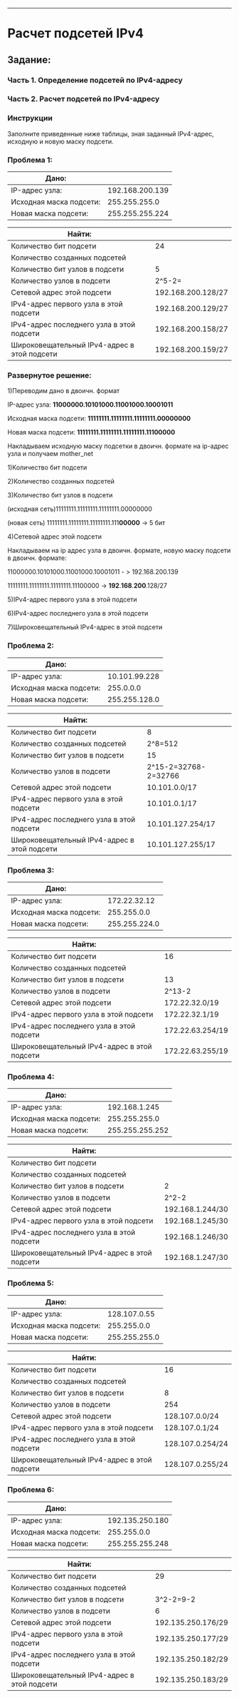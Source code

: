 ---
# Расчет подсетей IPv4
## Задание:
### Часть 1. Определение подсетей по IPv4-адресу
### Часть 2. Расчет подсетей по IPv4-адресу
### Инструкции
Заполните приведенные ниже таблицы, зная заданный IPv4-адрес, исходную и новую маску подсети.

### Проблема 1:
|Дано:                     |                        | 
|--------------------------|------------------------|
| IP-адрес узла:           | 192.168.200.139        |
| Исходная маска подсети:  | 255.255.255.0          |
| Новая маска подсети:     | 255.255.255.224        |


|Найти:                                       |                        | 
|---------------------------------------------|------------------------|
| Количество бит подсети                      |          24            |
| Количество созданных подсетей               |                        |
| Количество бит узлов в подсети              |          5             |
| Количество узлов в подсети                  |    2^5-2=              |
| Сетевой адрес этой подсети                  |  192.168.200.128/27    |
| IPv4-адрес первого узла в этой подсети      |  192.168.200.129/27    |
| IPv4-адрес последнего узла в этой подсети   |  192.168.200.158/27    |
| Широковещательный IPv4-адрес в этой подсети |  192.168.200.159/27    |

### Развернутое решение:
1)Переводим дано в двоичн. формат

IP-адрес узла: **11000000.10101000.11001000.10001011**

Исходная маска подсети: **11111111.11111111.11111111.00000000** 

Новая маска подсети: **11111111.11111111.11111111.11100000**

Накладываем исходную маску подсетки в двоичн. формате на ip-адрес узла и получаем mother_net

1)Количество бит подсети 

2)Количество созданных подсетей 

3)Количество бит узлов в подсети 

(исходная сеть)11111111.11111111.11111111.00000000  

(новая сеть)   11111111.11111111.11111111.111**00000** -> 5 бит

4)Сетевой адрес этой подсети

Накладываем на ip адрес узла в двоичн. формате, новую маску подсети в двоичн. формате:

11000000.10101000.11001000.10001011 - > 192.168.200.139

11111111.11111111.11111111.11100000 -> **192**.**168**.**200**.128/27

5)IPv4-адрес первого узла в этой подсети

6)IPv4-адрес последнего узла в этой подсети

7)Широковещательный IPv4-адрес в этой подсети

### Проблема 2:
|Дано:                     |                        | 
|--------------------------|------------------------|
| IP-адрес узла:           | 10.101.99.228          |
| Исходная маска подсети:  | 255.0.0.0              |
| Новая маска подсети:     | 255.255.128.0          |

|Найти:                                       |                        | 
|---------------------------------------------|------------------------|
| Количество бит подсети                      |      8                 |
| Количество созданных подсетей               |      2^8=512           |
| Количество бит узлов в подсети              |      15                |
| Количество узлов в подсети                  |  2^15-2=32768-2=32766  |
| Сетевой адрес этой подсети                  |   10.101.0.0/17        |
| IPv4-адрес первого узла в этой подсети      |   10.101.0.1/17        |
| IPv4-адрес последнего узла в этой подсети   |   10.101.127.254/17    |
| Широковещательный IPv4-адрес в этой подсети |   10.101.127.255/17    |

### Проблема 3:
|Дано:                     |                        | 
|--------------------------|------------------------|
| IP-адрес узла:           | 172.22.32.12           |
| Исходная маска подсети:  | 255.255.0.0            |
| Новая маска подсети:     | 255.255.224.0          |

|Найти:                                       |                        | 
|---------------------------------------------|------------------------|
| Количество бит подсети                      |       16               |
| Количество созданных подсетей               |                        |
| Количество бит узлов в подсети              |         13             |
| Количество узлов в подсети                  |         2^13-2         |
| Сетевой адрес этой подсети                  |   172.22.32.0/19       |
| IPv4-адрес первого узла в этой подсети      |   172.22.32.1/19       |
| IPv4-адрес последнего узла в этой подсети   |   172.22.63.254/19     |
| Широковещательный IPv4-адрес в этой подсети |   172.22.63.255/19     |

### Проблема 4:
|Дано:                     |                        | 
|--------------------------|------------------------|
| IP-адрес узла:           | 192.168.1.245          |
| Исходная маска подсети:  | 255.255.255.0          |
| Новая маска подсети:     | 255.255.255.252        |

|Найти:                                       |                        | 
|---------------------------------------------|------------------------|
| Количество бит подсети                      |                        |
| Количество созданных подсетей               |                        |
| Количество бит узлов в подсети              |          2             |
| Количество узлов в подсети                  |         2^2-2          |
| Сетевой адрес этой подсети                  |   192.168.1.244/30     |
| IPv4-адрес первого узла в этой подсети      |   192.168.1.245/30     |
| IPv4-адрес последнего узла в этой подсети   |   192.168.1.246/30     |
| Широковещательный IPv4-адрес в этой подсети |   192.168.1.247/30     |

### Проблема 5:
|Дано:                     |                        | 
|--------------------------|------------------------|
| IP-адрес узла:           | 128.107.0.55           |
| Исходная маска подсети:  | 255.255.0.0            |
| Новая маска подсети:     | 255.255.255.0          |

|Найти:                                       |                        | 
|---------------------------------------------|------------------------|
| Количество бит подсети                      |      16                |
| Количество созданных подсетей               |                        |
| Количество бит узлов в подсети              |        8               |
| Количество узлов в подсети                  |        254             |
| Сетевой адрес этой подсети                  |   128.107.0.0/24       |
| IPv4-адрес первого узла в этой подсети      |   128.107.0.1/24       |
| IPv4-адрес последнего узла в этой подсети   |   128.107.0.254/24     |
| Широковещательный IPv4-адрес в этой подсети |   128.107.0.255/24     |

### Проблема 6:
|Дано:                     |                        | 
|--------------------------|------------------------|
| IP-адрес узла:           | 192.135.250.180        |
| Исходная маска подсети:  | 255.255.0.0            |
| Новая маска подсети:     | 255.255.255.248        |

|Найти:                                       |                        | 
|---------------------------------------------|------------------------|
| Количество бит подсети                      |          29            |
| Количество созданных подсетей               |                        |
| Количество бит узлов в подсети              |          3^2-2=9-2     |
| Количество узлов в подсети                  |          6             |
| Сетевой адрес этой подсети                  |  192.135.250.176/29    |
| IPv4-адрес первого узла в этой подсети      |  192.135.250.177/29    |
| IPv4-адрес последнего узла в этой подсети   |  192.135.250.182/29    |
| Широковещательный IPv4-адрес в этой подсети |  192.135.250.183/29    |
